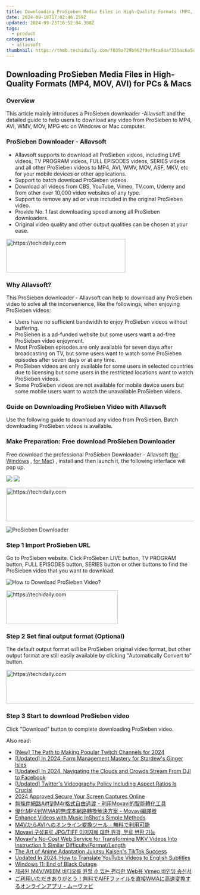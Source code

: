 ```yaml
---
title: Downloading ProSieben Media Files in High-Quality Formats (MP4, MOV, AVI) for PCs & Macs
date: 2024-09-16T17:02:46.259Z
updated: 2024-09-23T16:52:04.398Z
tags:
  - product
categories:
  - allavsoft
thumbnail: https://thmb.techidaily.com/f039a729b962f9ef9ca84af335ac6a5c033da72e1971abe6cb320e3e4a83ec5c.jpg
---
```


## Downloading ProSieben Media Files in High-Quality Formats (MP4, MOV, AVI) for PCs & Macs

### Overview

This article mainly introduces a ProSieben downloader -Allavsoft and the detailed guide to help users to download any video from ProSieben to MP4, AVI, WMV, MOV, MPG etc on Windows or Mac computer.

### ProSieben Downloader - Allavsoft

* Allavsoft supports to download all ProSieben videos, including LIVE videos, TV PROGRAM videos, FULL EPISODES videos, SERIES videos and all other ProSieben videos to MP4, AVI, WMV, MOV, ASF, MKV, etc for your mobile devices or other applications.
* Support to batch download ProSieben videos.
* Download all videos from CBS, YouTube, Vimeo, TV.com, Udemy and from other over 10,000 video websites of any type.
* Support to remove any ad or virus included in the original ProSieben video.
* Provide No. 1 fast downloading speed among all ProSieben downloaders.
* Original video quality and other output qualities can be chosen at your ease.

<!-- affiliate ads begin -->
<a href="https://wigfever.sjv.io/c/5597632/2014853/22899" target="_top" id="2014853">
  <img src="//a.impactradius-go.com/display-ad/22899-2014853" border="0" alt="https://techidaily.com" width="320" height="90"/>
</a>
<img height="0" width="0" src="https://wigfever.sjv.io/i/5597632/2014853/22899" style="position:absolute;visibility:hidden;" border="0" />
<!-- affiliate ads end -->

### Why Allavsoft?

This ProSieben downloader - Allavsoft can help to download any ProSieben video to solve all the inconvenience, like the followings, when enjoying ProSieben videos:

* Users have no sufficient bandwidth to enjoy ProSieben videos without buffering.
* ProSieben is a ad-funded website but some users want a ad-free ProSieben video enjoyment.
* Most ProSieben episodes are only available for seven days after broadcasting on TV, but some users want to watch some ProSieben episodes after seven days or at any time.
* ProSieben videos are only available for some users in selected countries due to licensing but some users in the restricted locations want to watch ProSieben videos.
* Some ProSieben videos are not available for mobile device users but some mobile users want to watch the unavailable ProSieben videos.

### Guide on Downloading ProSieben Video with Allavsoft

Use the following guide to download any video from ProSieben. Batch downloading ProSieben videos is available.

### Make Preparation: Free download ProSieben Downloader

Free download the professional ProSieben Downloader - Allavsoft ([for Windows](https://tools.techidaily.com/allavsoft/products/) , [for Mac](https://tools.techidaily.com/allavsoft/products/)) , install and then launch it, the following interface will pop up.

[![](https://www.allavsoft.com/how-to/../images/how-to/free-download-win.jpg)](https://tools.techidaily.com/allavsoft/products/) [![](https://www.allavsoft.com/how-to/../images/how-to/free-download-mac.jpg)](https://tools.techidaily.com/allavsoft/products/)

<!-- affiliate ads begin -->
<a href="https://aligracehair.sjv.io/c/5597632/2047411/19272" target="_top" id="2047411">
  <img src="//a.impactradius-go.com/display-ad/19272-2047411" border="0" alt="https://techidaily.com" width="728" height="90"/>
</a>
<img height="0" width="0" src="https://aligracehair.sjv.io/i/5597632/2047411/19272" style="position:absolute;visibility:hidden;" border="0" />
<!-- affiliate ads end -->

![ProSieben Downloader](https://www.allavsoft.com/how-to/../images/allavsoft/screen-shot-600.jpg)

### Step 1 Import ProSieben URL

Go to ProSieben website. Click ProSieben LIVE button, TV PROGRAM button, FULL EPISODES button, SERIES button or other buttons to find the ProSieben video that you want to download.

![How to Download ProSieben Video?](https://www.allavsoft.com/how-to/../images/how-to/download-rtmp-video/download-rtmp-video.jpg)

<!-- affiliate ads begin -->
<a href="https://aligracehair.sjv.io/c/5597632/1868571/19272" target="_top" id="1868571">
  <img src="//a.impactradius-go.com/display-ad/19272-1868571" border="0" alt="https://techidaily.com" width="300" height="90"/>
</a>
<img height="0" width="0" src="https://aligracehair.sjv.io/i/5597632/1868571/19272" style="position:absolute;visibility:hidden;" border="0" />
<!-- affiliate ads end -->

### Step 2 Set final output format (Optional)

The default output format will be ProSieben original video format, but other output format are still easily available by clicking "Automatically Convert to" button.

<!-- affiliate ads begin -->
<a href="https://unicoeye.pxf.io/c/5597632/2148774/18498" target="_top" id="2148774">
  <img src="//a.impactradius-go.com/display-ad/18498-2148774" border="0" alt="https://techidaily.com" width="728" height="90"/>
</a>
<img height="0" width="0" src="https://unicoeye.pxf.io/i/5597632/2148774/18498" style="position:absolute;visibility:hidden;" border="0" />
<!-- affiliate ads end -->

### Step 3 Start to download ProSieben video

Click "Download" button to complete downloading ProSieben video.

<ins class="adsbygoogle"
     style="display:block"
     data-ad-format="autorelaxed"
     data-ad-client="ca-pub-7571918770474297"
     data-ad-slot="1223367746"></ins>

<ins class="adsbygoogle"
     style="display:block"
     data-ad-client="ca-pub-7571918770474297"
     data-ad-slot="8358498916"
     data-ad-format="auto"
     data-full-width-responsive="true"></ins>

<span class="atpl-alsoreadstyle">Also read:</span>
<div><ul>
<li><a href="https://vimeo-videos.techidaily.com/new-the-path-to-making-popular-twitch-channels-for-2024/"><u>[New] The Path to Making Popular Twitch Channels for 2024</u></a></li>
<li><a href="https://screen-sharing-recording.techidaily.com/updated-in-2024-farm-management-mastery-for-stardews-ginger-isles/"><u>[Updated] In 2024, Farm Management Mastery for Stardew's Ginger Isles</u></a></li>
<li><a href="https://facebook-videos.techidaily.com/updated-in-2024-navigating-the-clouds-and-crowds-stream-from-dji-to-facebook/"><u>[Updated] In 2024, Navigating the Clouds and Crowds Stream From DJI to Facebook</u></a></li>
<li><a href="https://twitter-videos.techidaily.com/updated-twitters-videography-policy-including-aspect-ratios-is-crucial/"><u>[Updated] Twitter's Videography Policy Including Aspect Ratios Is Crucial</u></a></li>
<li><a href="https://video-capture.techidaily.com/2024-approved-secure-your-screen-captures-online/"><u>2024 Approved Secure Your Screen Captures Online</u></a></li>
<li><a href="https://win-outstanding.techidaily.com/aiffm4r-movavi/"><u>無條件網路Aiff到M4r格式自由過渡 - 利用Movavi的智能轉化工具</u></a></li>
<li><a href="https://win-outstanding.techidaily.com/1726227188264-mp4wma-movavi/"><u>優化MP4到WMA的無成本網路轉換解決方案 - Movavi編譯器</u></a></li>
<li><a href="https://extra-tips.techidaily.com/enhance-videos-with-music-inshots-simple-methods/"><u>Enhance Videos with Music InShot's Simple Methods</u></a></li>
<li><a href="https://win-outstanding.techidaily.com/m4vavi/"><u>M4VからAVIへのオンライン変換ツール - 無料で利用可能</u></a></li>
<li><a href="https://win-outstanding.techidaily.com/movavi-jpgtiff/"><u>Movavi 구성표로 JPG/TIFF 이미지에 대한 원격, 무료 변환 가능</u></a></li>
<li><a href="https://win-outstanding.techidaily.com/movavis-no-cost-web-service-for-transforming-mkv-videos-into-instruction-1-similar-difficultyformatlength/"><u>Movavi's No-Cost Web Service for Transforming MKV Videos Into Instruction 1: Similar Difficulty/Format/Length</u></a></li>
<li><a href="https://tiktok-video-recordings.techidaily.com/the-art-of-anime-adaptation-jujutsu-kaisens-tiktok-success/"><u>The Art of Anime Adaptation Jujutsu Kaisen's TikTok Success</u></a></li>
<li><a href="https://ai-video-translation.techidaily.com/updated-in-2024-how-to-translate-youtube-videos-to-english-subtitles/"><u>Updated In 2024, How to Translate YouTube Videos to English Subtitles</u></a></li>
<li><a href="https://network-issues.techidaily.com/windows-11-end-of-black-outage/"><u>Windows 11: End of Black Outage</u></a></li>
<li><a href="https://win-outstanding.techidaily.com/m4vwebm-web-vimeo/"><u>제공된 M4V/WEBM 비디오를 원할 수 있는 편리한 Web용 Vimeo 바인딩 송신서</u></a></li>
<li><a href="https://win-outstanding.techidaily.com/1726226559534-aiffwma/"><u>ご利用いただきありがとう！無料でAIFFファイルを直接WMAに高速変換するオンラインアプリ - ムーヴァビ</u></a></li>
</ul></div>

